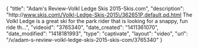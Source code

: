{
    "title": "Adam's Review-Volkl Ledge Skis 2015-Skis.com",
    "description": "http:\/\/www.skis.com\/Volkl-Ledge-Skis-2015\/362651P,default,pd.html The Volkl Ledge is a great ski for the park rider that is looking for a snappy, fun ride th...",
    "videoid": "3765340",
    "date_created": "1411361070",
    "date_modified": "1418181993",
    "type": "captivate",
    "layout": "video",
    "url": "\/v\/adam-s-review-volkl-ledge-skis-2015-skis-com\/3765340"
}